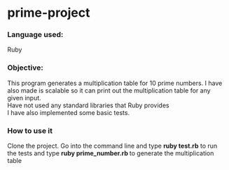 # prime-project
<h3>Language used: </h3>
Ruby
<h3>Objective: </h3>
This program generates a multiplication table for 10 prime numbers. I have also made is scalable so it can print out the multiplication table for any given input.<br>Have not used any standard libraries that Ruby provides<br>I have also implemented some basic tests.
<h3>How to use it </h3>
Clone the project. Go into the command line and type <strong>ruby test.rb</strong> to run the tests and type <strong>ruby prime_number.rb </strong> to generate the multiplication table

